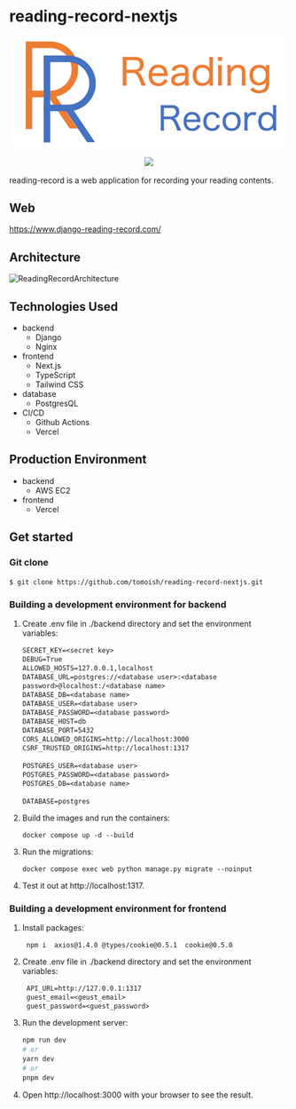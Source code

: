 # reading-record-nextjs

![reading-record logo](frontend/public/images/logo.png)

<!-- [![Technologies Used](https://skillicons.dev/icons?i=python,django,html,css,js,postgres,nginx,docker,aws)](https://skillicons.dev) -->

<p align="center">
  <a href="https://skillicons.dev">
    <img src="https://skillicons.dev/icons?i=python,django,next,ts,tailwind,jest,postgres,nginx,docker,aws,vercel,githubactions" />
  </a>
</p>

reading-record is a web application for recording your reading contents.

## Web

https://www.django-reading-record.com/

## Architecture

![ReadingRecordArchitecture](https://github.com/tomoish/reading-record-nextjs/assets/103555868/e58f904c-2241-434f-b720-37c271ec4e27)

## Technologies Used

- backend
  - Django
  - Nginx
- frontend
  - Next.js
  - TypeScript
  - Tailwind CSS
- database
  - PostgresQL
- CI/CD
  - Github Actions
  - Vercel

## Production Environment

- backend
  - AWS EC2
- frontend
  - Vercel

## Get started

### Git clone

```
$ git clone https://github.com/tomoish/reading-record-nextjs.git
```

### Building a development environment for backend

1. Create .env file in ./backend directory and set the environment variables:

   ```
   SECRET_KEY=<secret key>
   DEBUG=True
   ALLOWED_HOSTS=127.0.0.1,localhost
   DATABASE_URL=postgres://<database user>:<database password>@localhost:/<database name>
   DATABASE_DB=<database name>
   DATABASE_USER=<database user>
   DATABASE_PASSWORD=<database password>
   DATABASE_HOST=db
   DATABASE_PORT=5432
   CORS_ALLOWED_ORIGINS=http://localhost:3000
   CSRF_TRUSTED_ORIGINS=http://localhost:1317

   POSTGRES_USER=<database user>
   POSTGRES_PASSWORD=<database password>
   POSTGRES_DB=<database name>

   DATABASE=postgres
   ```

2. Build the images and run the containers:
   ```
   docker compose up -d --build
   ```
3. Run the migrations:
   ```
   docker compose exec web python manage.py migrate --noinput
   ```
4. Test it out at http://localhost:1317.

### Building a development environment for frontend

1. Install packages:
   ```
    npm i  axios@1.4.0 @types/cookie@0.5.1  cookie@0.5.0
   ```
2. Create .env file in ./backend directory and set the environment variables:
   ```
    API_URL=http://127.0.0.1:1317
    guest_email=<geust_email>
    guest_password=<guest_password>
   ```
3. Run the development server:

   ```bash
   npm run dev
   # or
   yarn dev
   # or
   pnpm dev
   ```

4. Open http://localhost:3000 with your browser to see the result.
